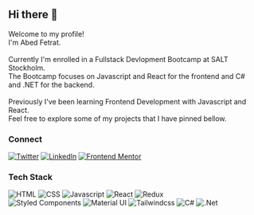 ## Hi there 👋
Welcome to my profile!  <br />
I'm Abed Fetrat. <br />  <br />
Currently I'm enrolled in a Fullstack Devlopment Bootcamp at SALT Stockholm. <br />
The Bootcamp focuses on Javascript and React for the frontend and C# and .NET for the backend. <br />  <br />
Previously I've been learning Frontend Development with Javascript and React.  <br />
Feel free to explore some of my projects that I have pinned bellow. 

### Connect
[![Twitter](https://img.shields.io/badge/Twitter-1DA1F2?style=for-the-badge&logo=twitter&logoColor=white)](https://twitter.com/abedfetrat/)
[![LinkedIn](https://img.shields.io/badge/LinkedIn-0077B5?style=for-the-badge&logo=linkedin&logoColor=white)](https://linkedin.com/in/abedfetrat/)
[![Frontend Mentor](https://img.shields.io/badge/FrontendMentor-fafafa?style=for-the-badge&logo=frontendmentor&logoColor=3e54a3)](https://frontendmentor.io/profile/abedfetrat/)
 
### Tech Stack
![HTML](https://img.shields.io/badge/HTML5-E34F26?style=for-the-badge&logo=html5&logoColor=white)
![CSS](https://img.shields.io/badge/CSS3-1572B6?style=for-the-badge&logo=css3&logoColor=white)
![Javascript](https://img.shields.io/badge/JavaScript-323330?style=for-the-badge&logo=javascript&logoColor=F7DF1E)
![React](https://img.shields.io/badge/React-20232A?style=for-the-badge&logo=react&logoColor=61DAFB)
![Redux](https://img.shields.io/badge/Redux-593D88?style=for-the-badge&logo=redux&logoColor=white)
<br />
![Styled Components](https://img.shields.io/badge/styled--components-DB7093?style=for-the-badge&logo=styled-components&logoColor=white)
![Material UI](https://img.shields.io/badge/Material%20UI-007FFF?style=for-the-badge&logo=mui&logoColor=white)
![Tailwindcss](https://img.shields.io/badge/Tailwind_CSS-38B2AC?style=for-the-badge&logo=tailwind-css&logoColor=white)
![C#](https://img.shields.io/badge/c%23-%23239120.svg?style=for-the-badge&logo=csharp&logoColor=white)
![.Net](https://img.shields.io/badge/.NET-5C2D91?style=for-the-badge&logo=&logoColor=white)
